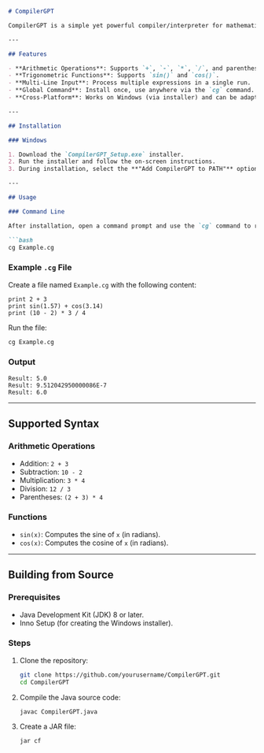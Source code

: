 
```markdown
# CompilerGPT

CompilerGPT is a simple yet powerful compiler/interpreter for mathematical expressions and basic functions. It supports arithmetic operations, trigonometric functions (`sin`, `cos`), and multi-line input. It is designed to be easy to use and extend.

---

## Features

- **Arithmetic Operations**: Supports `+`, `-`, `*`, `/`, and parentheses `()`.
- **Trigonometric Functions**: Supports `sin()` and `cos()`.
- **Multi-Line Input**: Process multiple expressions in a single run.
- **Global Command**: Install once, use anywhere via the `cg` command.
- **Cross-Platform**: Works on Windows (via installer) and can be adapted for other platforms.

---

## Installation

### Windows

1. Download the `CompilerGPT_Setup.exe` installer.
2. Run the installer and follow the on-screen instructions.
3. During installation, select the **"Add CompilerGPT to PATH"** option to make the `cg` command globally accessible.

---

## Usage

### Command Line

After installation, open a command prompt and use the `cg` command to run `.cg` files:

```bash
cg Example.cg
```

### Example `.cg` File

Create a file named `Example.cg` with the following content:

```
print 2 + 3
print sin(1.57) + cos(3.14)
print (10 - 2) * 3 / 4
```

Run the file:

```bash
cg Example.cg
```

### Output

```
Result: 5.0
Result: 9.512042950000086E-7
Result: 6.0
```

---

## Supported Syntax

### Arithmetic Operations

- Addition: `2 + 3`
- Subtraction: `10 - 2`
- Multiplication: `3 * 4`
- Division: `12 / 3`
- Parentheses: `(2 + 3) * 4`

### Functions

- `sin(x)`: Computes the sine of `x` (in radians).
- `cos(x)`: Computes the cosine of `x` (in radians).

---

## Building from Source

### Prerequisites

- Java Development Kit (JDK) 8 or later.
- Inno Setup (for creating the Windows installer).

### Steps

1. Clone the repository:
   ```bash
   git clone https://github.com/yourusername/CompilerGPT.git
   cd CompilerGPT
   ```

2. Compile the Java source code:
   ```bash
   javac CompilerGPT.java
   ```

3. Create a JAR file:
   ```bash
   jar cf